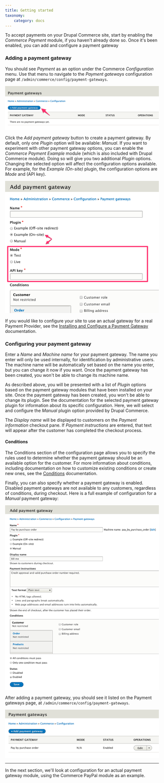 ```yaml
---
title: Getting started
taxonomy:
    category: docs
---
```


To accept payments on your Drupal Commerce site, start by enabling the *Commerce Payment* module, if you haven't already done so. Once it's been enabled, you can add and configure a payment gateway 

### Adding a payment gateway
You should see *Payment* as an option under the Commerce *Configuration* menu. Use that menu to navigate to the *Payment gateways* configuration page at `/admin/commerce/config/payment-gateways`.

![Admin UI for adding payment gateway](../images/getting-started-01.png)

Click the *Add payment gateway* button to create a payment gateway. By default, only one *Plugin* option will be available: *Manual*. If you want to experiment with other payment gateway options, you can enable the *Commerce Payment Example* module (which is also included with Drupal Commerce module). Doing so will give you two additional *Plugin* options. Changing the selected option will affect the configuration options available. For example, for the *Example (On-site)* plugin, the configuration options are *Mode* and (API key).

![Payment gateway configuration](../images/getting-started-02.png)

If you would like to configure your site to use an actual gateway for a real Payment Provider, see the [Installing and Configure a Payment Gateway](../02.install-configure-gateways) documentation.

### Configuring your payment gateway
Enter a *Name* and *Machine name* for your payment gateway. The name you enter will only be used internally, for identification by administrative users. The machine name will be automatically set based on the name you enter, but you can change it now if you want. Once the payment gateway has been created, you won't be able to change its machine name.

As described above, you will be presented with a list of *Plugin* options based on the payment gateway modules that have been installed on your site. Once the payment gateway has been created, you won't be able to change its plugin. See the documentation for the selected payment gateway plugin for information about its specific configuration. Here, we will select and configure the *Manual* plugin option provided by Drupal Commerce.

The *Display name* will be displayed to customers on the *Payment information* checkout pane. If *Payment instructions* are entered, that text will appear after the customer has completed the checkout process.

#### Conditions
The Conditions section of the configuration page allows you to specify the rules used to determine whether the payment gateway should be an available option for the customer. For more information about conditions, including documentation on how to customize existing conditions or create new ones, see the [Conditions](../../03.core/01.conditions) documentation.

Finally, you can also specify whether a payment gateway is enabled. Disabled payment gateways are not available to any customers, regardless of conditions, during checkout. Here is a full example of configuration for a *Manual* payment gateway:

![Payment gateway configuration page](../images/getting-started-03.png)

After adding a payment gateway, you should see it listed on the Payment gateways page, at `/admin/commerce/config/payment-gateways`.

![Payment gateways listing](../images/getting-started-04.png)

---
In the next section, we'll look at configuration for an actual payment gateway module, using the Commerce PayPal module as an example.
